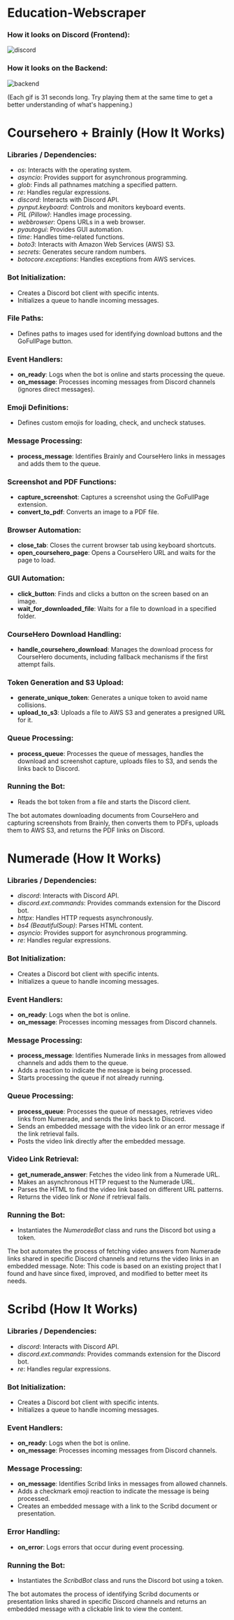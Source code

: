 # Education-Webscraper

### How it looks on Discord (Frontend):
![discord](https://github.com/Anoop-Kondepudi/Education-Webscraper/assets/174656579/e0d85288-3eb2-4769-b08e-eb631399ebce)

### How it looks on the Backend:
![backend](https://github.com/Anoop-Kondepudi/Education-Webscraper/assets/174656579/7f7e0cfb-6c92-489b-a581-935f8d5b2c1f)

(Each gif is 31 seconds long. Try playing them at the same time to get a better understanding of what's happening.)

# Coursehero + Brainly (How It Works)

### Libraries / Dependencies:
- *os*: Interacts with the operating system.
- *asyncio*: Provides support for asynchronous programming.
- *glob*: Finds all pathnames matching a specified pattern.
- *re*: Handles regular expressions.
- *discord*: Interacts with Discord API.
- *pynput.keyboard*: Controls and monitors keyboard events.
- *PIL (Pillow)*: Handles image processing.
- *webbrowser*: Opens URLs in a web browser.
- *pyautogui*: Provides GUI automation.
- *time*: Handles time-related functions.
- *boto3*: Interacts with Amazon Web Services (AWS) S3.
- *secrets*: Generates secure random numbers.
- *botocore.exceptions*: Handles exceptions from AWS services.

### Bot Initialization:
- Creates a Discord bot client with specific intents.
- Initializes a queue to handle incoming messages.

### File Paths:
- Defines paths to images used for identifying download buttons and the GoFullPage button.

### Event Handlers:
- **on_ready**: Logs when the bot is online and starts processing the queue.
- **on_message**: Processes incoming messages from Discord channels (ignores direct messages).

### Emoji Definitions:
- Defines custom emojis for loading, check, and uncheck statuses.

### Message Processing:
- **process_message**: Identifies Brainly and CourseHero links in messages and adds them to the queue.

### Screenshot and PDF Functions:
- **capture_screenshot**: Captures a screenshot using the GoFullPage extension.
- **convert_to_pdf**: Converts an image to a PDF file.

### Browser Automation:
- **close_tab**: Closes the current browser tab using keyboard shortcuts.
- **open_coursehero_page**: Opens a CourseHero URL and waits for the page to load.

### GUI Automation:
- **click_button**: Finds and clicks a button on the screen based on an image.
- **wait_for_downloaded_file**: Waits for a file to download in a specified folder.

### CourseHero Download Handling:
- **handle_coursehero_download**: Manages the download process for CourseHero documents, including fallback mechanisms if the first attempt fails.

### Token Generation and S3 Upload:
- **generate_unique_token**: Generates a unique token to avoid name collisions.
- **upload_to_s3**: Uploads a file to AWS S3 and generates a presigned URL for it.

### Queue Processing:
- **process_queue**: Processes the queue of messages, handles the download and screenshot capture, uploads files to S3, and sends the links back to Discord.

### Running the Bot:
- Reads the bot token from a file and starts the Discord client.

The bot automates downloading documents from CourseHero and capturing screenshots from Brainly, then converts them to PDFs, uploads them to AWS S3, and returns the PDF links on Discord.

# Numerade (How It Works)

### Libraries / Dependencies:
- *discord*: Interacts with Discord API.
- *discord.ext.commands*: Provides commands extension for the Discord bot.
- *httpx*: Handles HTTP requests asynchronously.
- *bs4 (BeautifulSoup)*: Parses HTML content.
- *asyncio*: Provides support for asynchronous programming.
- *re*: Handles regular expressions.

### Bot Initialization:
- Creates a Discord bot client with specific intents.
- Initializes a queue to handle incoming messages.

### Event Handlers:
- **on_ready**: Logs when the bot is online.
- **on_message**: Processes incoming messages from Discord channels.

### Message Processing:
- **process_message**: Identifies Numerade links in messages from allowed channels and adds them to the queue.
- Adds a reaction to indicate the message is being processed.
- Starts processing the queue if not already running.

### Queue Processing:
- **process_queue**: Processes the queue of messages, retrieves video links from Numerade, and sends the links back to Discord.
- Sends an embedded message with the video link or an error message if the link retrieval fails.
- Posts the video link directly after the embedded message.

### Video Link Retrieval:
- **get_numerade_answer**: Fetches the video link from a Numerade URL.
- Makes an asynchronous HTTP request to the Numerade URL.
- Parses the HTML to find the video link based on different URL patterns.
- Returns the video link or *None* if retrieval fails.

### Running the Bot:
- Instantiates the *NumeradeBot* class and runs the Discord bot using a token.

The bot automates the process of fetching video answers from Numerade links shared in specific Discord channels and returns the video links in an embedded message.
Note: This code is based on an existing project that I found and have since fixed, improved, and modified to better meet its needs.

# Scribd (How It Works)

### Libraries / Dependencies:
- *discord*: Interacts with Discord API.
- *discord.ext.commands*: Provides commands extension for the Discord bot.
- *re*: Handles regular expressions.

### Bot Initialization:
- Creates a Discord bot client with specific intents.
- Initializes a queue to handle incoming messages.

### Event Handlers:
- **on_ready**: Logs when the bot is online.
- **on_message**: Processes incoming messages from Discord channels.

### Message Processing:
- **on_message**: Identifies Scribd links in messages from allowed channels.
- Adds a checkmark emoji reaction to indicate the message is being processed.
- Creates an embedded message with a link to the Scribd document or presentation.

### Error Handling:
- **on_error**: Logs errors that occur during event processing.

### Running the Bot:
- Instantiates the *ScribdBot* class and runs the Discord bot using a token.

The bot automates the process of identifying Scribd documents or presentation links shared in specific Discord channels and returns an embedded message with a clickable link to view the content.
